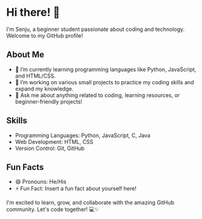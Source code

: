 # Hi there! 👋

I'm Senju, a beginner student passionate about coding and technology. Welcome to my GitHub profile!

## About Me
- 🌱 I’m currently learning programming languages like Python, JavaScript, and HTML/CSS.
- 🔭 I’m working on various small projects to practice my coding skills and expand my knowledge.
- 💬 Ask me about anything related to coding, learning resources, or beginner-friendly projects!
  
<!--
- 📫 You can reach me on [Facebook](https://www.facebook.com/nhathuy) or [LinkedIn](https://www.linkedin.com/in/nhathuy).
-->

## Skills
- Programming Languages: Python, JavaScript, C, Java
- Web Development: HTML, CSS
- Version Control: Git, GitHub

## Fun Facts
- 😄 Pronouns: He/His
- ⚡ Fun Fact: Insert a fun fact about yourself here!

I'm excited to learn, grow, and collaborate with the amazing GitHub community. Let's code together! 💻✨

